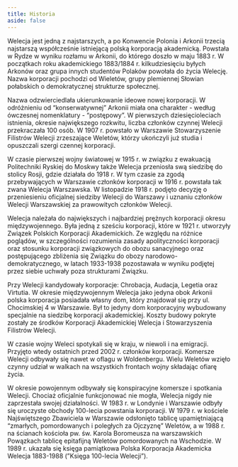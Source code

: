 ```yaml
---
title: Historia
aside: false
---
```



Welecja jest jedną z najstarszych, a po Konwencie Polonia i Arkonii trzecią najstarszą współcześnie istniejącą polską korporacją akademicką. Powstała w Rydze w wyniku rozłamu w Arkonii, do którego doszło w maju 1883 r. W początkach roku akademickiego 1883/1884 r. kilkudziesięciu byłych Arkonów oraz grupa innych studentów Polaków powołała do życia Welecję. Nazwa korporacji pochodzi od Wieletów, grupy plemiennej Słowian połabskich o demokratycznej strukturze społecznej.

Nazwa odzwierciedlała ukierunkowanie ideowe nowej korporacji. W odróżnieniu od “konserwatywnej” Arkonii miała ona charakter - według ówczesnej nomenklatury - “postępowy”. W pierwszych dziesięcioleciach istnienia, okresie największego rozkwitu, liczba członków czynnej Welecji przekraczała 100 osób. W 1907 r. powstało w Warszawie Stowarzyszenie Filistrów Welecji zrzeszające Weletów, którzy ukończyli już studia i opuszczali szergi czennej korporacji.

W czasie pierwszej wojny światowej w 1915 r. w związku z ewakuacją Politechniki Ryskiej do Moskwy także Welecja przeniosła swą siedzibę do stolicy Rosji, gdzie działała do 1918 r. W tym czasie za zgodą przebywających w Warszawie członków korporacji w 1916 r. powstała tak zwana Welecja Warszawska. W listopadzie 1918 r. podjęto decyzję o przeniesieniu oficjalnej siedziby Welecji do Warszawy i uznaniu członków Welecji Warszawskiej za prawowitych członków Welecji.

Welecja należała do największych i najbardziej prężnych korporacji okresu międzywojennego. Była jedną z sześciu korporacji, które w 1921 r. utworzyły Związek Polskich Korporacji Akademickich. Ze względu na różnice poglądów, w szczególności rozumienia zasady apolityczności korporacji oraz stosunku korporacji związkowych do obozu sanacyjnego oraz postępującego zbliżenia się Związku do obozy narodowo-demokratycznego, w latach 1933-1938 pozostawała w wyniku podjętej przez siebie uchwały poza strukturami Związku.

Przy Welecji kandydowały korporacje: Chrobacja, Audacja, Legetia oraz Virtutia. W okresie międzywojennym Welecja jako jedyna obok Arkonii polska korporacja posiadała własny dom, który znajdował się przy ul. Chocimskiej 4 w Warszawie. Był to jedyny dom korporacyjny wybudowany specjalnie na siedzibę korporacji akademickiej. Koszty budowy pokryte zostały ze środków Korporacji Akademickiej Welecja i Stowarzyszenia Filistrów Welecji.

W czasie wojny Weleci spotykali się w kraju, w niewoli i na emigracji. Przyjęto wtedy ostatnich przed 2002 r. członków korporacji. Komersze Welecji odbywały się nawet w oflagu w Woldenbergu. Wielu Weletów wzięło czynny udział w walkach na wszystkich frontach wojny składając ofiarę życia.

W okresie powojennym odbywały się konspiracyjne komersze i spotkania Welecji. Chociaż oficjalnie funkcjonować nie mogła, Welecja nigdy nie zaprzestała swojej działalności. W 1983 r. w Londynie i Warszawie odbyły się uroczyste obchody 100-lecia powstania korporacji. W 1979 r. w kościele Najświętszego Zbawiciela w Warszawie odsłonięto tablicę upamiętniającą “zmarłych, pomordowanych i poległych za Ojczyznę” Weletów, a w 1988 r. na ścianach kościoła pw. św. Karola Boromeusza na warszawskich Powązkach tablicę epitafijną Weletów pomordowanych na Wschodzie. W 1989 r. ukazała się księga pamiątkowa Polska Korporacja Akademicka Welecja 1883-1988 (”Księga 100-lecia Welecji”).